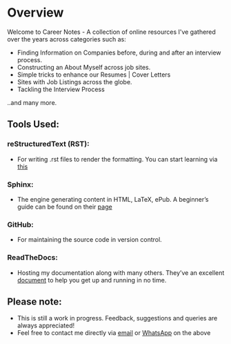 <h1> Overview </h1>

Welcome to Career Notes - A collection of online resources I've gathered over the years across categories such as:

- Finding Information on Companies before, during and after an interview process.
- Constructing an About Myself across job sites.
- Simple tricks to enhance our Resumes | Cover Letters
- Sites with Job Listings across the globe.
- Tackling the Interview Process

..and many more.

<h2> Tools Used: </h2>
<h3> reStructuredText (RST): </h3>

- For writing .rst files to render the formatting. You can start learning via [this](https://thomas-cokelaer.info/tutorials/sphinx/rest_syntax.html)

<h3> Sphinx: </h3> 

- The engine generating content in HTML, LaTeX, ePub. A beginner’s guide can be found on their [page](http://www.sphinx-doc.org/en/master/index.html)

<h3> GitHub: </h3> 

- For maintaining the source code in version control.

<h3> ReadTheDocs: </h3> 

- Hosting my documentation along with many others. They’ve an excellent [document](http://docs.readthedocs.io/en/latest/getting_started.html) to help you get up and running in no time.


<h2> Please note: </h2>

- This is still a work in progress. Feedback, suggestions and queries are always appreciated!
- Feel free to contact me directly via [email](mailto:vinay.hegde30@gmail.com) or [WhatsApp](https://api.whatsapp.com/send?phone=919967875270) on the above
